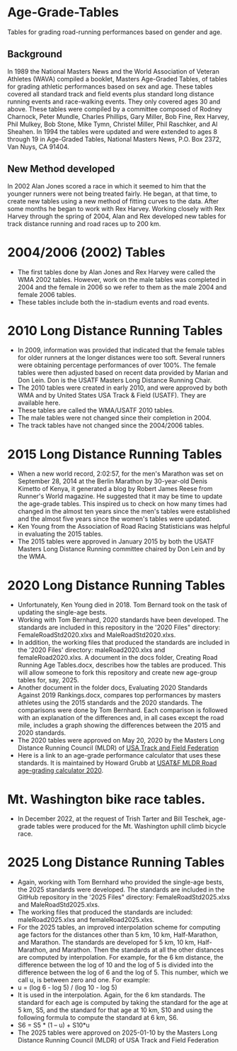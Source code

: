 # Age-Grade-Tables
Tables for grading road-running performances based on gender and age. 

## Background
In 1989 the National Masters News and the World Association of Veteran Athletes (WAVA) compiled a booklet, Masters Age-Graded Tables, of tables for grading athletic performances based on sex and age. These tables covered all standard track and field events plus standard long distance running events and race-walking events. They only covered ages 30 and above. These tables were compiled by a committee composed of Rodney Charnock, Peter Mundle, Charles Phillips, Gary Miller, Bob Fine, Rex Harvey, Phil Mulkey, Bob Stone, Mike Tymn, Christel Miller, Phil Raschker, and Al Sheahen.
In 1994 the tables were updated and were extended to ages 8 through 19 in Age-Graded Tables, National Masters News, P.O. Box 2372, Van Nuys, CA 91404.
## New Method developed
In 2002 Alan Jones scored a race in which it seemed to him that the younger runners were not being treated fairly. He began, at that time, to create new tables using a new method of fitting curves to the data. After some months he began to work with Rex Harvey.
Working closely with Rex Harvey through the spring of 2004, Alan and Rex developed new tables for track distance running and road races up to 200 km. 
# 2004/2006 (2002) Tables
* The first tables done by Alan Jones and Rex Harvey were called the WMA 2002 tables. However, work on the male tables was completed in 2004 and the female in 2006 so we refer to them as the male 2004 and female 2006 tables.
* These tables include both the in-stadium events and road events.
# 2010 Long Distance Running Tables
* In 2009, information was provided that indicated that the female tables for older runners at the longer distances were too soft. Several runners were obtaining percentage performances of over 100%. The female tables were then adjusted based on recent data provided by Marian and Don Lein. Don is the USATF Masters Long Distance Running Chair.
* The 2010 tables were created in early 2010, and were approved by both WMA and by United States USA Track & Field (USATF). They are available here. 
* These tables are called the WMA/USATF 2010 tables.
* The male tables were not changed since their completion in 2004.
* The track tables have not changed since the 2004/2006 tables.
# 2015 Long Distance Running Tables
* When a new world record, 2:02:57, for the men's Marathon was set on September 28, 2014 at the Berlin Marathon by 30-year-old Denis Kimetto of Kenya, it generated a blog by Robert James Reese from Runner's World magazine. He suggested that it may be time to update the age-grade tables. This inspired us to check on how many times had changed in the almost ten years since the men's tables were established and the almost five years since the women's tables were updated.
* Ken Young from the Association of Road Racing Statisticians was helpful in evaluating the 2015 tables.
* The 2015 tables were approved in January 2015 by both the USATF Masters Long Distance Running committee chaired by Don Lein and by the WMA.
# 2020 Long Distance Running Tables
* Unfortunately, Ken Young died in 2018. Tom Bernard took on the task of updating the single-age bests.
* Working with Tom Bernhard, 2020 standards have been developed. The standards are included in this repository in the '2020 Files" directory: FemaleRoadStd2020.xlxs and MaleRoadStd2020.xlxs.
* In addition, the working files that produced the standards are included in the '2020 Files' directory: maleRoad2020.xlxs and femaleRoad2020.xlxs. A document in the docs folder, Creating Road Running Age Tables.docx, describes how the tables are produced. This will allow someone to fork this repository and create new age-group tables for, say, 2025.
* Another document in the folder docs, Evaluating 2020 Standards Against 2019 Rankings.docx, compares top performances by masters athletes using the 2015 standards and the 2020 standards. The comparisons were done by Tom Bernhard. Each comparison is followed with an explanation of the differences and, in all cases except the road mile, includes a graph showing the differences between the 2015 and 2020 standards.
* The 2020 tables were approved on May 20, 2020 by the Masters Long Distance Running Council (MLDR) of [USA Track and Field Federation](http://usatf.org)
* Here is a link to an age-grade performance calculator that uses these standards. It is maintained by Howard Grubb at [USAT&F MLDR Road age-grading calculator 2020](http://howardgrubb.co.uk/athletics/mldrroad20.html).
# Mt. Washington bike race tables.
* In December 2022, at the request of Trish Tarter and Bill Teschek, age-grade tables were produced for the Mt. Washington uphill climb bicycle race.
# 2025 Long Distance Running Tables
* Again, working with Tom Bernhard who provided the single-age bests, the 2025 standards were developed. The standards are included in the GitHub repository in the '2025 Files" directory: FemaleRoadStd2025.xlxs and MaleRoadStd2025.xlxs.
* The working files that produced the standards are included: maleRoad2025.xlxs and femaleRoad2025.xlxs.
* For the 2025 tables, an improved interpolation scheme for computing age factors for the distances other than 5 km, 10 km, Half-Marathon, and Marathon. The standards are developed for 5 km, 10 km, Half-Marathon, and Marathon. Then the standards at all the other distances are computed by interpolation. For example, for the 6 km distance, the difference between the log of 10 and the log of 5 is divided into the difference between the log of 6 and the log of 5. This number, which we call u, is between zero and one. For example:
* u = (log 6 - log 5) / (log 10 - log 5)
* It is used in the interpolation. Again, for the 6 km standards. The standard for each age is computed by taking the standard for the age at 5 km, S5, and the standard for that age at 10 km, S10 and using the following formula to compute the standard at 6 km, S6.
* S6 = S5 * (1 – u) + S10*u
* The 2025 tables were approved on 2025-01-10 by the Masters Long Distance Running Council (MLDR) of USA Track and Field Federation


